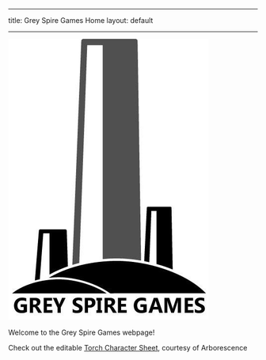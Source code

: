 ___
title: Grey Spire Games Home
layout: default
___

![image](GreySpireLogo.jpg)
 
Welcome to the Grey Spire Games webpage!

Check out the editable [Torch Character Sheet](/torchCharSheet.html), courtesy of Arborescence


